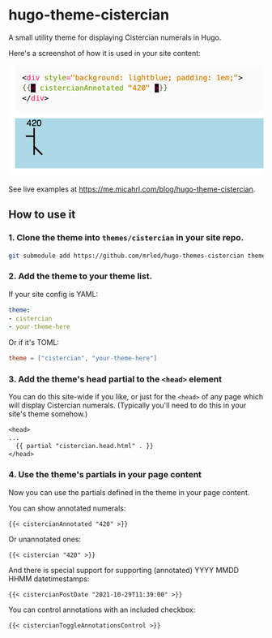 # hugo-theme-cistercian

A small utility theme for displaying Cistercian numerals in Hugo.

Here's a screenshot of how it is used in your site content:

![screenshot](rendered-example.png)

See live examples at <https://me.micahrl.com/blog/hugo-theme-cistercian>.

## How to use it

### 1. Clone the theme into `themes/cistercian` in your site repo.

```sh
git submodule add https://github.com/mrled/hugo-themes-cistercian themes/cistercian
```

### 2. Add the theme to your theme list.

If your site config is YAML:

```yaml
theme:
- cistercian
- your-theme-here
```

Or if it's TOML:

```toml
theme = ["cistercian", "your-theme-here"]
```

### 3. Add the theme's head partial to the `<head>` element

You can do this site-wide if you like, or just for the `<head>` of any page which will display Cistercian numerals. (Typically you'll need to do this in your site's theme somehow.)

```go-html-template
<head>
...
  {{ partial "cistercian.head.html" . }}
</head>
```

### 4. Use the theme's partials in your page content

Now you can use the partials defined in the theme in your page content.

You can show annotated numerals:

```go-html-template
{{< cistercianAnnotated "420" >}}
```

Or unannotated ones:

```go-html-template
{{< cistercian "420" >}}
```

And there is special support for supporting (annotated) YYYY MMDD HHMM datetimestamps:

```go-html-template
{{< cistercianPostDate "2021-10-29T11:39:00" >}}
```

You can control annotations with an included checkbox:

```go-html-template
{{< cistercianToggleAnnotationsControl >}}
```
